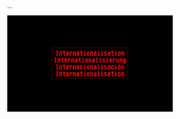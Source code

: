 ...

![](https://raw.githubusercontent.com/VUEngine/VUEngine-Plugins/master/states/LanguageSelectionScreen/preview.png)